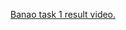 [Banao task 1 result video.](https://drive.google.com/file/d/1dj86BTFESWYj8IS7qd8dJ8WioqIU7VhT/view)
